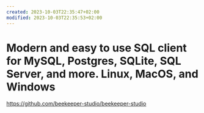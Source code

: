 ```yaml
---
created: 2023-10-03T22:35:47+02:00
modified: 2023-10-03T22:35:53+02:00
---
```


# Modern and easy to use SQL client for MySQL, Postgres, SQLite, SQL Server, and more. Linux, MacOS, and Windows

<https://github.com/beekeeper-studio/beekeeper-studio>
